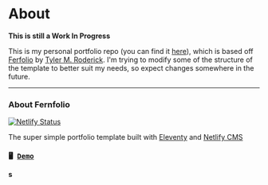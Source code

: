# About

**This is still a Work In Progress**

This is my personal portfolio repo (you can find it [here](https://www.eliasrayas.com)), which is based off [Ferfolio](https://fernfolio.netlify.app/) by [Tyler M. Roderick](https://www.tylerroderick.com/). I'm trying to modify some of the structure of the template to better suit my needs, so expect changes somewhere in the future. 

---

### About Fernfolio

[![Netlify Status](https://api.netlify.com/api/v1/badges/5702ba89-7242-490e-b04d-e4a691faced5/deploy-status)](https://app.netlify.com/sites/fernfolio/deploys)

The super simple portfolio template built with [Eleventy](https://www.11ty.io/) and [Netlify CMS](https://www.netlifycms.org/)

#### <pre>🖥  [Demo](https://fernfolio.netlify.app/)</pre>s

